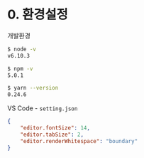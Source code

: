 # 0. 환경설정

개발환경
```sh
$ node -v
v6.10.3

$ npm -v
5.0.1

$ yarn --version
0.24.6
```


VS Code - `setting.json`
```json
{
    "editor.fontSize": 14,
    "editor.tabSize": 2,
    "editor.renderWhitespace": "boundary"
}
```
